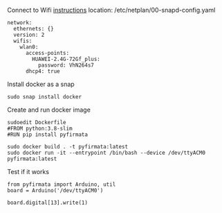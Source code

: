Connect to Wifi
[instructions](https://itsfoss.com/connect-wifi-terminal-ubuntu/)
location: /etc/netplan/00-snapd-config.yaml
```
network:
  ethernets: {}
  version: 2
  wifis:
    wlan0:
      access-points:
        HUAWEI-2.4G-72Gf_plus:
          password: VhN264s7
      dhcp4: true
```


Install docker as a snap
```
sudo snap install docker
```

Create and run docker image
```
sudoedit Dockerfile
#FROM python:3.8-slim
#RUN pip install pyfirmata

sudo docker build . -t pyfirmata:latest
sudo docker run -it --entrypoint /bin/bash --device /dev/ttyACM0 pyfirmata:latest
```

Test if it works
```
from pyfirmata import Arduino, util
board = Arduino('/dev/ttyACM0')

board.digital[13].write(1)
```